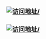 
<h3>
    <a href=https://sg996.github.io/vue3-todo-list/ target=_blank>
    <img src=https://img.shields.io/badge/GitHub%20%E5%9C%B0%E5%9D%80-https%3A%2F%2Fsg996.github.io%2Fvue3--todo--list%2F-brightgreen alt=访问地址/>
    </a>
</h3>
<h3>
    <a href=https://sg996.gitee.io/vue3-todo-list/ target=_blank>
    <img src=https://img.shields.io/badge/Gitee%20%E5%9C%B0%E5%9D%80-https%3A%2F%2Fsg996.gitee.io%2Fvue3--todo--list%2F-brightgreen alt=访问地址/>
    </a>
</h3>

